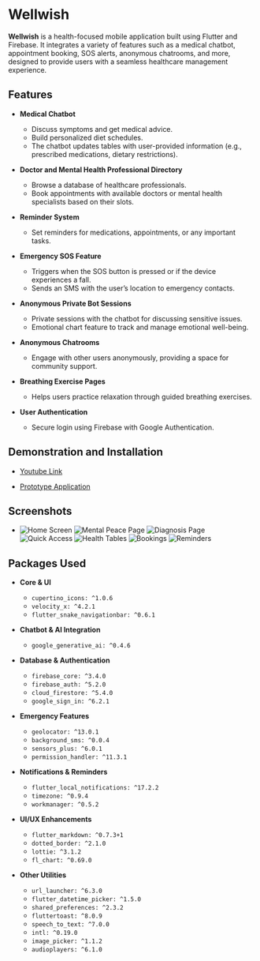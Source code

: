 # Wellwish

**Wellwish** is a health-focused mobile application built using Flutter and Firebase. It integrates a variety of features such as a medical chatbot, appointment booking, SOS alerts, anonymous chatrooms, and more, designed to provide users with a seamless healthcare management experience.

## Features

- **Medical Chatbot**
  - Discuss symptoms and get medical advice.
  - Build personalized diet schedules.
  - The chatbot updates tables with user-provided information (e.g., prescribed medications, dietary restrictions).
  
- **Doctor and Mental Health Professional Directory**
  - Browse a database of healthcare professionals.
  - Book appointments with available doctors or mental health specialists based on their slots.

- **Reminder System**
  - Set reminders for medications, appointments, or any important tasks.

- **Emergency SOS Feature**
  - Triggers when the SOS button is pressed or if the device experiences a fall.
  - Sends an SMS with the user’s location to emergency contacts.

- **Anonymous Private Bot Sessions**
  - Private sessions with the chatbot for discussing sensitive issues.
  - Emotional chart feature to track and manage emotional well-being.

- **Anonymous Chatrooms**
  - Engage with other users anonymously, providing a space for community support.

- **Breathing Exercise Pages**
  - Helps users practice relaxation through guided breathing exercises.

- **User Authentication**
  - Secure login using Firebase with Google Authentication.


## Demonstration and Installation

- [Youtube Link](https://youtu.be/XzqdOyKBkNQ)

- [Prototype Application](https://drive.google.com/file/d/1247vhkbDaQaSwXYWBrM0C8RwTNPhAwk8/view?usp=sharing)


## Screenshots

- ![Home Screen](assets/ScreenShots/home_page.jpg)  ![Mental Peace Page](assets/ScreenShots/mentalPeace_page.jpg) ![Diagnosis Page](assets/ScreenShots/diagnosis_page.jpg) ![Quick Access](assets/ScreenShots/quickAccess_page.jpg) ![Health Tables](assets/ScreenShots/tables.jpg) ![Bookings](assets/ScreenShots/appointments.jpg) ![Reminders](assets/ScreenShots/reminders.jpg)

## Packages Used

- **Core & UI**
  - `cupertino_icons: ^1.0.6`
  - `velocity_x: ^4.2.1`
  - `flutter_snake_navigationbar: ^0.6.1`

- **Chatbot & AI Integration**
  - `google_generative_ai: ^0.4.6`

- **Database & Authentication**
  - `firebase_core: ^3.4.0`
  - `firebase_auth: ^5.2.0`
  - `cloud_firestore: ^5.4.0`
  - `google_sign_in: ^6.2.1`

- **Emergency Features**
  - `geolocator: ^13.0.1`
  - `background_sms: ^0.0.4`
  - `sensors_plus: ^6.0.1`
  - `permission_handler: ^11.3.1`

- **Notifications & Reminders**
  - `flutter_local_notifications: ^17.2.2`
  - `timezone: ^0.9.4`
  - `workmanager: ^0.5.2`

- **UI/UX Enhancements**
  - `flutter_markdown: ^0.7.3+1`
  - `dotted_border: ^2.1.0`
  - `lottie: ^3.1.2`
  - `fl_chart: ^0.69.0`

- **Other Utilities**
  - `url_launcher: ^6.3.0`
  - `flutter_datetime_picker: ^1.5.0`
  - `shared_preferences: ^2.3.2`
  - `fluttertoast: ^8.0.9`
  - `speech_to_text: ^7.0.0`
  - `intl: ^0.19.0`
  - `image_picker: ^1.1.2`
  - `audioplayers: ^6.1.0`

